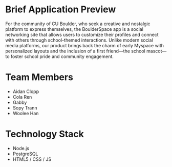 # Brief Application Preview
For the community of CU Boulder, who seek a creative and nostalgic platform to express themselves, the BoulderSpace app is a social networking site that allows users to customize their profiles and connect with others through school-themed interactions. Unlike modern social media platforms, our product brings back the charm of early Myspace with personalized layouts and the inclusion of a first friend—the school mascot—to foster school pride and community engagement.
# Team Members
- Aidan Clopp
- Cola Ren
- Gabby
- Sopy Trann
- Woolee Han
# Technology Stack
- Node.js
- PostgreSQL
- HTML5 / CSS / JS
